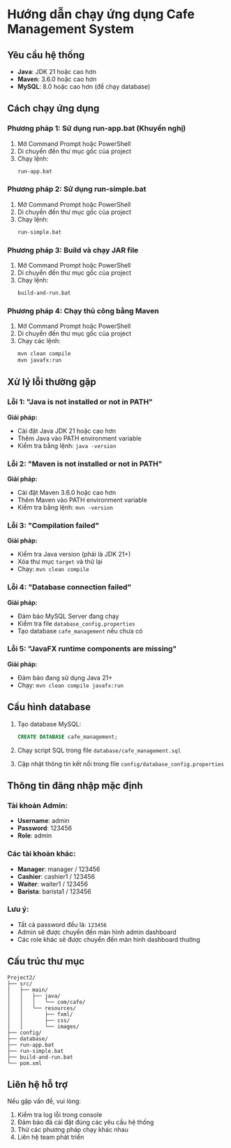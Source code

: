 # Hướng dẫn chạy ứng dụng Cafe Management System

## Yêu cầu hệ thống

- **Java**: JDK 21 hoặc cao hơn
- **Maven**: 3.6.0 hoặc cao hơn
- **MySQL**: 8.0 hoặc cao hơn (để chạy database)

## Cách chạy ứng dụng

### Phương pháp 1: Sử dụng run-app.bat (Khuyến nghị)

1. Mở Command Prompt hoặc PowerShell
2. Di chuyển đến thư mục gốc của project
3. Chạy lệnh:
   ```bash
   run-app.bat
   ```

### Phương pháp 2: Sử dụng run-simple.bat

1. Mở Command Prompt hoặc PowerShell
2. Di chuyển đến thư mục gốc của project
3. Chạy lệnh:
   ```bash
   run-simple.bat
   ```

### Phương pháp 3: Build và chạy JAR file

1. Mở Command Prompt hoặc PowerShell
2. Di chuyển đến thư mục gốc của project
3. Chạy lệnh:
   ```bash
   build-and-run.bat
   ```

### Phương pháp 4: Chạy thủ công bằng Maven

1. Mở Command Prompt hoặc PowerShell
2. Di chuyển đến thư mục gốc của project
3. Chạy các lệnh:
   ```bash
   mvn clean compile
   mvn javafx:run
   ```

## Xử lý lỗi thường gặp

### Lỗi 1: "Java is not installed or not in PATH"
**Giải pháp:**
- Cài đặt Java JDK 21 hoặc cao hơn
- Thêm Java vào PATH environment variable
- Kiểm tra bằng lệnh: `java -version`

### Lỗi 2: "Maven is not installed or not in PATH"
**Giải pháp:**
- Cài đặt Maven 3.6.0 hoặc cao hơn
- Thêm Maven vào PATH environment variable
- Kiểm tra bằng lệnh: `mvn -version`

### Lỗi 3: "Compilation failed"
**Giải pháp:**
- Kiểm tra Java version (phải là JDK 21+)
- Xóa thư mục `target` và thử lại
- Chạy: `mvn clean compile`

### Lỗi 4: "Database connection failed"
**Giải pháp:**
- Đảm bảo MySQL Server đang chạy
- Kiểm tra file `database_config.properties`
- Tạo database `cafe_management` nếu chưa có

### Lỗi 5: "JavaFX runtime components are missing"
**Giải pháp:**
- Đảm bảo đang sử dụng Java 21+
- Chạy: `mvn clean compile javafx:run`

## Cấu hình database

1. Tạo database MySQL:
   ```sql
   CREATE DATABASE cafe_management;
   ```

2. Chạy script SQL trong file `database/cafe_management.sql`

3. Cập nhật thông tin kết nối trong file `config/database_config.properties`

## Thông tin đăng nhập mặc định

### Tài khoản Admin:
- **Username**: admin
- **Password**: 123456
- **Role**: admin

### Các tài khoản khác:
- **Manager**: manager / 123456
- **Cashier**: cashier1 / 123456  
- **Waiter**: waiter1 / 123456
- **Barista**: barista1 / 123456

### Lưu ý:
- Tất cả password đều là: `123456`
- Admin sẽ được chuyển đến màn hình admin dashboard
- Các role khác sẽ được chuyển đến màn hình dashboard thường

## Cấu trúc thư mục

```
Project2/
├── src/
│   ├── main/
│   │   ├── java/
│   │   │   └── com/cafe/
│   │   └── resources/
│   │       ├── fxml/
│   │       ├── css/
│   │       └── images/
├── config/
├── database/
├── run-app.bat
├── run-simple.bat
├── build-and-run.bat
└── pom.xml
```

## Liên hệ hỗ trợ

Nếu gặp vấn đề, vui lòng:
1. Kiểm tra log lỗi trong console
2. Đảm bảo đã cài đặt đúng các yêu cầu hệ thống
3. Thử các phương pháp chạy khác nhau
4. Liên hệ team phát triển 